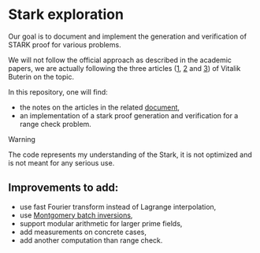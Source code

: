 # Stark exploration

Our goal is to document and implement the generation and verification of STARK proof for various problems.

We will not follow the official approach as described in the academic papers, we are actually following the three articles ([1](https://vitalik.eth.limo/general/2017/11/09/starks_part_1.html), [2](https://vitalik.eth.limo/general/2017/11/22/starks_part_2.html) and [3](https://vitalik.eth.limo/general/2018/07/21/starks_part_3.html)) of Vitalik Buterin on the topic.

In this repository, one will find:
- the notes on the articles in the related [document](./ARTICLES_NOTES.md),
- an implementation of a stark proof generation and verification for a range check problem.

> [!WARNING] 
> The code represents my understanding of the Stark, it is not optimized and is not meant for any serious use.

## Improvements to add:
- use fast Fourier transform instead of Lagrange interpolation,
- use [Montgomery batch inversions](https://books.google.fr/books?id=kGu4lTznRdgC&pg=PA54&lpg=PA54&dq=montgomery+batch+inversion&source=bl&ots=tPJcPPOrCe&sig=Z3p_6YYwYloRU-f1K-nnv2D8lGw&hl=en&sa=X&redir_esc=y#v=onepage&q=montgomery%20batch%20inversion&f=false),
- support modular arithmetic for larger prime fields,
- add measurements on concrete cases,
- add another computation than range check.
